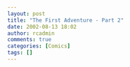 ```yaml
---
layout: post
title: "The First Adventure - Part 2"
date: 2002-08-13 18:02
author: rcadmin
comments: true
categories: [Comics]
tags: []
---
```

<!--more--><img src="/wp/wp-content/comics/20020813.gif" alt="" />
